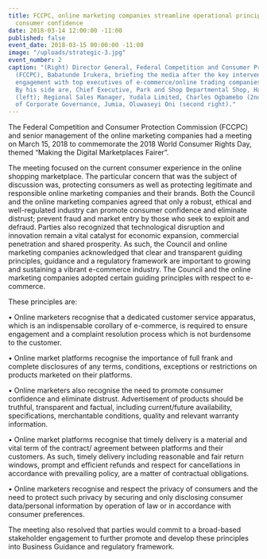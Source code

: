 ```yaml
---
title: FCCPC, online marketing companies streamline operational principles for enhanced
  consumer confidence
date: 2018-03-14 12:00:00 -11:00
published: false
event_date: 2018-03-15 00:00:00 -11:00
image: "/uploads/strategic-3.jpg"
event_number: 2
caption: "(Right) Director General, Federal Competition and Consumer Protection Commission
  (FCCPC), Babatunde Irukera, briefing the media after the key intervention strategic
  engagement with top executives of e-commerce/online trading companies in Nigeria.
  By his side are, Chief Executive, Park and Shop Departmental Shop, Haresh Keswani
  (left); Regional Sales Manager, Yudala Limited, Charles Ogbamebo (2nd left); Head
  of Corporate Governance, Jumia, Oluwaseyi Oni (second right)."
---
```


The Federal Competition and Consumer Protection Commission (FCCPC) and senior management of the online marketing companies had a meeting on March 15, 2018 to commemorate the 2018 World Consumer Rights Day, themed “Making the Digital Marketplaces Fairer”.

The meeting focused on the current consumer experience in the online shopping marketplace. The particular concern that was the subject of discussion was, protecting consumers as well as protecting legitimate and responsible online marketing companies and their brands. Both the Council and the online marketing companies agreed that only a robust, ethical and well-regulated industry can promote consumer confidence and eliminate distrust; prevent fraud and market entry by those who seek to exploit and defraud. Parties also recognized that technological disruption and innovation remain a vital catalyst for economic expansion, commercial penetration and shared prosperity. As such, the Council and online marketing companies acknowledged that clear and transparent guiding principles, guidance and a regulatory framework are important to growing and sustaining a vibrant e-commerce industry. The Council and the online marketing companies adopted certain guiding principles with respect to e-commerce.

These principles are:

•   Online marketers recognise that a dedicated customer service apparatus, which is an indispensable corollary of e-commerce, is required to ensure engagement and a complaint resolution process which is not burdensome to the customer.

•   Online market platforms recognise the importance of full frank and complete disclosures of any terms, conditions, exceptions or restrictions on products marketed on their platforms.

•   Online marketers also recognise the need to promote consumer confidence and eliminate distrust. Advertisement of products should be truthful, transparent and factual, including current/future availability, specifications, merchantable conditions, quality and relevant warranty information.

•   Online market platforms recognise that timely delivery is a material and vital term of the contract/ agreement between platforms and their customers. As such, timely delivery including reasonable and fair return windows, prompt and efficient refunds and respect for cancellations in accordance with prevailing policy, are a matter of contractual obligations.

•   Online marketers recognise and respect the privacy of consumers and the need to protect such privacy by securing and only disclosing consumer data/personal information by operation of law or in accordance with consumer preferences.

The meeting also resolved that parties would commit to a broad-based stakeholder engagement to further promote and develop these principles into Business Guidance and regulatory framework.